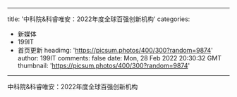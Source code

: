 
---
title: '中科院&科睿唯安：2022年度全球百强创新机构'
categories: 
 - 新媒体
 - 199IT
 - 首页更新
headimg: 'https://picsum.photos/400/300?random=9874'
author: 199IT
comments: false
date: Mon, 28 Feb 2022 20:30:32 GMT
thumbnail: 'https://picsum.photos/400/300?random=9874'
---

<div>   
中科院&科睿唯安：2022年度全球百强创新机构  
</div>
            